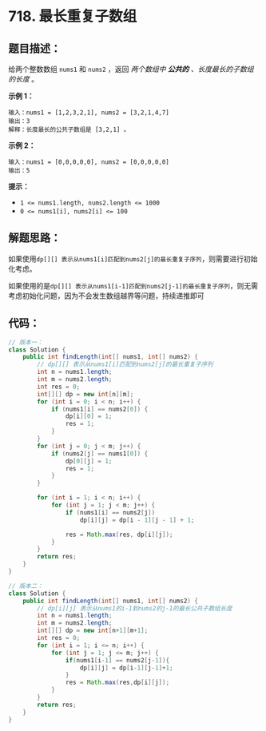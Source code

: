 # 718. 最长重复子数组

## 题目描述：

给两个整数数组 `nums1` 和 `nums2` ，返回 *两个数组中 **公共的** 、长度最长的子数组的长度* 。

**示例 1：**

```
输入：nums1 = [1,2,3,2,1], nums2 = [3,2,1,4,7]
输出：3
解释：长度最长的公共子数组是 [3,2,1] 。
```

**示例 2：**

```
输入：nums1 = [0,0,0,0,0], nums2 = [0,0,0,0,0]
输出：5
```

 

**提示：**

+ `1 <= nums1.length, nums2.length <= 1000`
+ `0 <= nums1[i], nums2[i] <= 100`

## 解题思路：

如果使用`dp[][] 表示从nums1[i]匹配到nums2[j]的最长重复子序列`，则需要进行初始化考虑。

如果使用的是`dp[][] 表示从nums1[i-1]匹配到nums2[j-1]的最长重复子序列`，则无需考虑初始化问题，因为不会发生数组越界等问题，持续递推即可

## 代码：

```java
// 版本一：
class Solution {
    public int findLength(int[] nums1, int[] nums2) {
        // dp[][] 表示从nums1[i]匹配到nums2[j]的最长重复子序列
        int n = nums1.length;
        int m = nums2.length;
        int res = 0;
        int[][] dp = new int[n][m];
        for (int i = 0; i < n; i++) {
            if (nums1[i] == nums2[0]) {
                dp[i][0] = 1;
                res = 1;
            }
        }
        for (int j = 0; j < m; j++) {
            if (nums2[j] == nums1[0]) {
                dp[0][j] = 1;
                res = 1;
            }
        }

        for (int i = 1; i < n; i++) {
            for (int j = 1; j < m; j++) {
                if (nums1[i] == nums2[j])
                    dp[i][j] = dp[i - 1][j - 1] + 1;

                res = Math.max(res, dp[i][j]);
            }
        }
        return res;
    }
}

// 版本二：
class Solution {
    public int findLength(int[] nums1, int[] nums2) {
        // dp[i][j] 表示从nums1的i-1到nums2的j-1的最长公共子数组长度
        int n = nums1.length;
        int m = nums2.length;
        int[][] dp = new int[n+1][m+1];
        int res = 0;
        for (int i = 1; i <= n; i++) {
            for (int j = 1; j <= m; j++) {
                if(nums1[i-1] == nums2[j-1]){
                    dp[i][j] = dp[i-1][j-1]+1;
                }
                res = Math.max(res,dp[i][j]);
            }
        }
        return res;
    }
}
```

